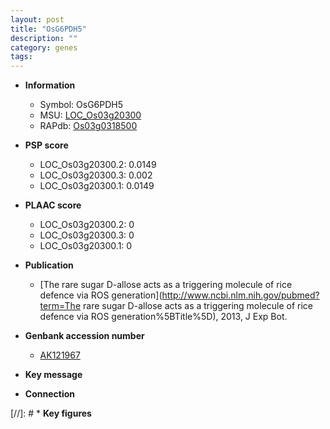```yaml
---
layout: post
title: "OsG6PDH5"
description: ""
category: genes
tags: 
---
```


* **Information**  
    + Symbol: OsG6PDH5  
    + MSU: [LOC_Os03g20300](http://rice.plantbiology.msu.edu/cgi-bin/ORF_infopage.cgi?orf=LOC_Os03g20300)  
    + RAPdb: [Os03g0318500](http://rapdb.dna.affrc.go.jp/viewer/gbrowse_details/irgsp1?name=Os03g0318500)  

* **PSP score**  
    + LOC_Os03g20300.2: 0.0149 
    + LOC_Os03g20300.3: 0.002 
    + LOC_Os03g20300.1: 0.0149 

* **PLAAC score**  
    + LOC_Os03g20300.2: 0 
    + LOC_Os03g20300.3: 0 
    + LOC_Os03g20300.1: 0 

* **Publication**  
    + [The rare sugar D-allose acts as a triggering molecule of rice defence via ROS generation](http://www.ncbi.nlm.nih.gov/pubmed?term=The rare sugar D-allose acts as a triggering molecule of rice defence via ROS generation%5BTitle%5D), 2013, J Exp Bot.

* **Genbank accession number**  
    + [AK121967](http://www.ncbi.nlm.nih.gov/nuccore/AK121967)

* **Key message**  

* **Connection**  

[//]: # * **Key figures**  


